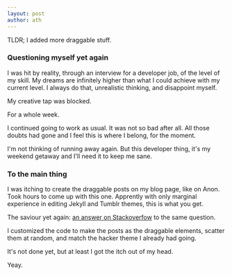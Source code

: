 ```yaml
---
layout: post
author: ath
---
```


TLDR; I added more draggable stuff.

### Questioning myself yet again

I was hit by reality, through an interview for a developer job, of the level of my skill. My dreams are infinitely higher than what I could achieve with my current level. I always do that, unrealistic thinking, and disappoint myself.

My creative tap was blocked.

For a whole week.

I continued going to work as usual. It was not so bad after all. All those doubts had gone and I feel this is where I belong, for the moment. 

I'm not thinking of running away again. But this developer thing, it's my weekend getaway and I'll need it to keep me sane.

### To the main thing

I was itching to create the draggable posts on my blog page, like on Anon. Took hours to come up with this one. Apprently with only marginal experience in editing Jekyll and Tumblr themes, this is what you get.

The saviour yet again: [an answer on Stackoverfow](https://stackoverflow.com/a/63857834/22305530) to the same question.

I customized the code to make the posts as the draggable elements, scatter them at random, and match the hacker theme I already had going.

It's not done yet, but at least I got the itch out of my head.

Yeay.